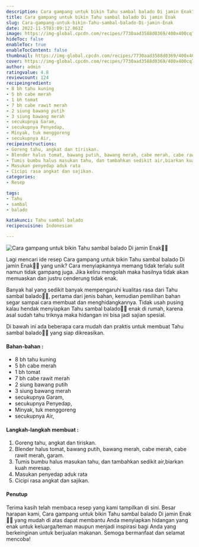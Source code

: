```yaml
---
description: Cara gampang untuk bikin Tahu sambal balado Di jamin Enak"
title: Cara gampang untuk bikin Tahu sambal balado Di jamin Enak
slug: Cara-gampang-untuk-bikin-Tahu-sambal-balado-Di-jamin-Enak
date: 2022-11-5T03:09:12.063Z
image: https://img-global.cpcdn.com/recipes/7730aad3588d0369/400x400cq70/photo.jpg
hideToc: false
enableToc: true
enableTocContent: false
thumbnail: https://img-global.cpcdn.com/recipes/7730aad3588d0369/400x400cq70/photo.jpg
cover: https://img-global.cpcdn.com/recipes/7730aad3588d0369/400x400cq70/photo.jpg
author: admin
ratingvalue: 4.8
reviewcount: 124
recipeingredient:
- 8 bh tahu kuning
- 5 bh cabe merah
- 1 bh tomat
- 7 bh cabe rawit merah
- 2 siung bawang putih
- 3 siung bawang merah
- secukupnya Garam,
- secukupnya Penyedap,
- Minyak, tuk menggoreng
- secukupnya Air,
recipeinstructions:
- Goreng tahu, angkat dan tiriskan.
- Blender halus tomat, bawang putih, bawang merah, cabe merah, cabe rawit merah, garam.
- Tumis bumbu halus masukan tahu, dan tambahkan sedikit air,biarkan kuah meresap.
- Masukan penyedap aduk rata
- Cicipi rasa angkat dan sajikan.
categories:
- Resep

tags:
- Tahu
- sambal
- balado

katakunci: Tahu sambal balado
recipecuisine: Indonesian

---
```


![Cara gampang untuk bikin Tahu sambal balado Di jamin Enak👩‍🍳](https://img-global.cpcdn.com/recipes/7730aad3588d0369/400x400cq70/photo.jpg)

Lagi mencari ide resep Cara gampang untuk bikin Tahu sambal balado Di jamin Enak👩‍🍳 yang unik? Cara menyiapkannya memang tidak terlalu sulit namun tidak gampang juga. Jika keliru mengolah maka hasilnya tidak akan memuaskan dan justru cenderung tidak enak.

Banyak hal yang sedikit banyak mempengaruhi kualitas rasa dari Tahu sambal balado👩‍🍳, pertama dari jenis bahan, kemudian pemilihan bahan segar sampai cara membuat dan menghidangkannya. Tidak usah pusing kalau hendak menyiapkan Tahu sambal balado👩‍🍳 enak di rumah, karena asal sudah tahu triknya maka hidangan ini bisa jadi sajian spesial.

Di bawah ini ada beberapa cara mudah dan praktis untuk membuat Tahu sambal balado👩‍🍳 yang siap dikreasikan.

<!--inarticleads1-->

#### Bahan-bahan :

- 8 bh tahu kuning
- 5 bh cabe merah
- 1 bh tomat
- 7 bh cabe rawit merah
- 2 siung bawang putih
- 3 siung bawang merah
- secukupnya Garam,
- secukupnya Penyedap,
- Minyak, tuk menggoreng
- secukupnya Air,

<!--inarticleads2-->

#### Langkah-langkah membuat :

1. Goreng tahu, angkat dan tiriskan.
1. Blender halus tomat, bawang putih, bawang merah, cabe merah, cabe rawit merah, garam.
1. Tumis bumbu halus masukan tahu, dan tambahkan sedikit air,biarkan kuah meresap.
1. Masukan penyedap aduk rata
1. Cicipi rasa angkat dan sajikan.

#### Penutup

Terima kasih telah membaca resep yang kami tampilkan di sini. Besar harapan kami, Cara gampang untuk bikin Tahu sambal balado Di jamin Enak👩‍🍳 yang mudah di atas dapat membantu Anda menyiapkan hidangan yang enak untuk keluarga/teman maupun menjadi inspirasi bagi Anda yang berkeinginan untuk berjualan makanan. Semoga bermanfaat dan selamat mencoba!